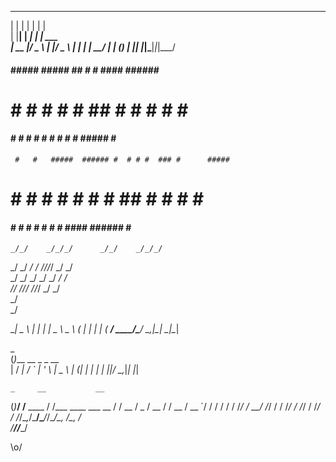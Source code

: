  _    _      _ _       
| |  | |    | | |      
| |__| | ___| | | ___  
|  __  |/ _ \ | |/ _ \ 
| |  | |  __/ | | (_) |
|_|  |_|\___|_|_|\___/ 


 ####  ##### #####    ##   #    #  ####  ###### #####  
#        #   #    #  #  #  ##   # #    # #      #    # 
 ####    #   #    # #    # # #  # #      #####  #    # 
     #   #   #####  ###### #  # # #  ### #      #####  
#    #   #   #   #  #    # #   ## #    # #      #   #  
 ####    #   #    # #    # #    #  ####  ###### #    # 

                                          
    _/_/    _/_/_/      _/_/    _/_/_/    
 _/    _/  _/    _/  _/_/_/_/  _/    _/   
_/    _/  _/    _/  _/        _/    _/    
 _/_/    _/_/_/      _/_/_/  _/    _/     
        _/                                
       _/                                 
                       
                                
  __|  _ \  |   |  __| __|  _ \ 
\__ \ (   | |   | |   (     __/ 
____/\___/ \__,_|_|  \___|\___| 

 _                   
(_)___    __ _ _ __  
| / __|  / _` | '_ \ 
| \__ \ | (_| | | | |
|_|___/  \__,_|_| |_|

                     
    _     __           __                 
   (_)___/ /__  ____  / /___  ____ ___  __
  / / __  / _ \/ __ \/ / __ \/ __ `/ / / /
 / / /_/ /  __/ /_/ / / /_/ / /_/ / /_/ / 
/_/\__,_/\___/\____/_/\____/\__, /\__, /  
                           /____//____/   
                                

\o/
